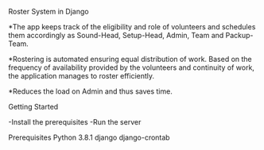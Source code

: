 Roster System in Django

*The app keeps track of the eligibility and role of volunteers and schedules them accordingly as Sound-Head, Setup-Head, Admin, Team and Packup-Team. 

*Rostering is automated ensuring equal distribution of work. Based on the frequency of availability provided by the volunteers and continuity of work, the application manages to roster efficiently.

*Reduces the load on Admin and thus saves time.



Getting Started

-Install the prerequisites
-Run the server

Prerequisites
Python 3.8.1
django
django-crontab
